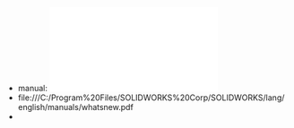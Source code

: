 - manual: ![WhatsNew.pdf](../assets/WhatsNew_1680259686092_0.pdf)
- file:///C:/Program%20Files/SOLIDWORKS%20Corp/SOLIDWORKS/lang/english/manuals/whatsnew.pdf
-
